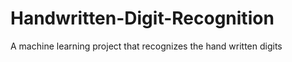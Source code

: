 # Handwritten-Digit-Recognition
A machine learning project that recognizes the hand written digits 
